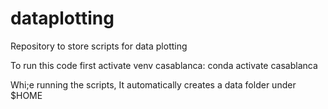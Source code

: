 # dataplotting
Repository to store scripts for data plotting

To run this code first activate venv casablanca: conda activate casablanca

Whi;e running the scripts, It automatically creates a data folder under $HOME
